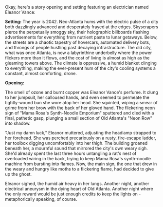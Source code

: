 Okay, here's a story opening and setting featuring an electrician named Eleanor Vance:

**Setting:** The year is 2042. Neo-Atlanta hums with the electric pulse of a city both dazzlingly advanced and desperately frayed at the edges. Skyscrapers pierce the perpetually smoggy sky, their holographic billboards flashing advertisements for everything from nutrient paste to lunar getaways. Below, the streets are a chaotic tapestry of hovercars, automated delivery bots, and throngs of people hustling past decaying infrastructure. The old city, what was once Atlanta, is now a labyrinthine underbelly where the power flickers more than it flows, and the cost of living is almost as high as the gleaming towers above. The climate is oppressive, a humid blanket clinging to everything, making the ever-present hum of the city's cooling systems a constant, almost comforting, drone.

**Opening:**

The smell of ozone and burnt copper was Eleanor Vance's perfume. It clung to her jumpsuit, her calloused hands, and even seemed to permeate the tightly-wound bun she wore atop her head. She squinted, wiping a smear of grime from her brow with the back of her gloved hand. The flickering neon sign of "Mama Rosa's Synth-Noodle Emporium" sputtered and died with a final, pathetic gasp, plunging a small section of Old Atlanta's "Neon Row" into shadow.

"Just my damn luck," Eleanor muttered, adjusting the headlamp strapped to her forehead. She was perched precariously on a rusty, fire-escape ladder, her toolbox digging uncomfortably into her thigh. The building groaned beneath her, a mournful sound that mirrored the city's own weary sigh. She'd already spent the last three hours untangling a rat's nest of overloaded wiring in the back, trying to keep Mama Rosa's synth-noodle machine from bursting into flames. Now, the main sign, the one that drew in the weary and hungry like moths to a flickering flame, had decided to give up the ghost.

Eleanor sighed, the humid air heavy in her lungs. Another night, another electrical aneurysm in the dying heart of Old Atlanta. Another night where the only reward would be just enough credits to keep the lights on - metaphorically speaking, of course.
